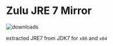 # Zulu JRE 7 Mirror

![downloads](https://img.shields.io/github/downloads/applejuicenetz/zulu-jre7/total?style=for-the-badge)

extracted JRE7 from JDK7 for `x86` and `x64`
